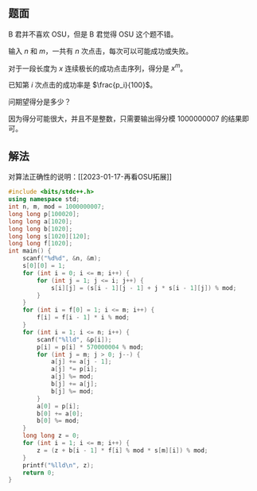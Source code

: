 ## 题面
B 君并不喜欢 OSU，但是 B 君觉得 OSU 这个题不错。

输入 $n$ 和 $m$，一共有 $n$ 次点击，每次可以可能成功或失败。

对于一段长度为 $x$ 连续极长的成功点击序列，得分是 $x^m$。

已知第 $i$ 次点击的成功率是 $\frac{p_i}{100}$。

问期望得分是多少？

因为得分可能很大，并且不是整数，只需要输出得分模 1000000007 的结果即可。

## 解法

对算法正确性的说明：[[2023-01-17-再看OSU拓展]]

```cpp
#include <bits/stdc++.h>
using namespace std;
int n, m, mod = 1000000007;
long long p[100020];
long long a[1020];
long long b[1020];
long long s[1020][120];
long long f[1020];
int main() {
	scanf("%d%d", &n, &m);
	s[0][0] = 1;
	for (int i = 0; i <= m; i++) {
		for (int j = 1; j <= i; j++) {
			s[i][j] = (s[i - 1][j - 1] + j * s[i - 1][j]) % mod;
		}
	}
	for (int i = f[0] = 1; i <= m; i++) {
		f[i] = f[i - 1] * i % mod;
	}
	for (int i = 1; i <= n; i++) {
		scanf("%lld", &p[i]);
		p[i] = p[i] * 570000004 % mod;
		for (int j = m; j > 0; j--) {
			a[j] += a[j - 1];
			a[j] *= p[i];
			a[j] %= mod;
			b[j] += a[j];
			b[j] %= mod;
		}
		a[0] = p[i];
		b[0] += a[0];
		b[0] %= mod;
	}
	long long z = 0;
	for (int i = 1; i <= m; i++) {
		z = (z + b[i - 1] * f[i] % mod * s[m][i]) % mod;
	}
	printf("%lld\n", z);
	return 0;
}
```
